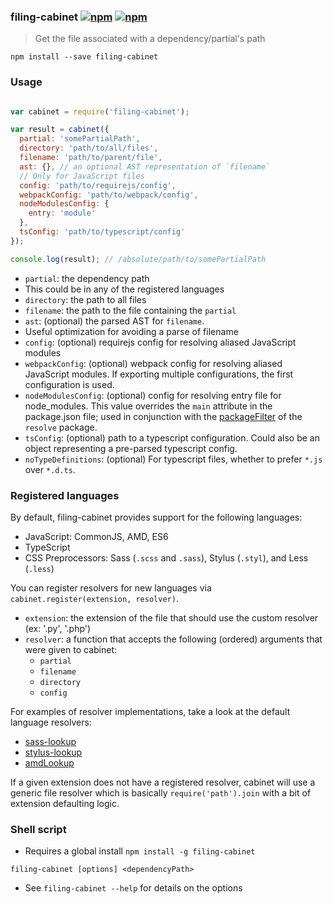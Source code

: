 ### filing-cabinet [![npm](http://img.shields.io/npm/v/filing-cabinet.svg)](https://npmjs.org/package/filing-cabinet) [![npm](http://img.shields.io/npm/dm/filing-cabinet.svg)](https://npmjs.org/package/filing-cabinet)

> Get the file associated with a dependency/partial's path

`npm install --save filing-cabinet`

### Usage

```js

var cabinet = require('filing-cabinet');

var result = cabinet({
  partial: 'somePartialPath',
  directory: 'path/to/all/files',
  filename: 'path/to/parent/file',
  ast: {}, // an optional AST representation of `filename`
  // Only for JavaScript files
  config: 'path/to/requirejs/config',
  webpackConfig: 'path/to/webpack/config',
  nodeModulesConfig: {
    entry: 'module'
  },
  tsConfig: 'path/to/typescript/config'
});

console.log(result); // /absolute/path/to/somePartialPath
```

* `partial`: the dependency path
 * This could be in any of the registered languages
* `directory`: the path to all files
* `filename`: the path to the file containing the `partial`
* `ast`: (optional) the parsed AST for `filename`.
 * Useful optimization for avoiding a parse of filename
* `config`: (optional) requirejs config for resolving aliased JavaScript modules
* `webpackConfig`: (optional) webpack config for resolving aliased JavaScript modules. If exporting multiple configurations, the first configuration is used.
* `nodeModulesConfig`: (optional) config for resolving entry file for node_modules. This value overrides the `main` attribute in the package.json file; used in conjunction with the [packageFilter](https://github.com/browserify/resolve#resolveid-opts-cb) of the `resolve` package.
* `tsConfig`: (optional) path to a typescript configuration. Could also be an object representing a pre-parsed typescript config.
* `noTypeDefinitions`: (optional) For typescript files, whether to prefer `*.js` over `*.d.ts`.

### Registered languages

By default, filing-cabinet provides support for the following languages:

* JavaScript: CommonJS, AMD, ES6
* TypeScript
* CSS Preprocessors: Sass (`.scss` and `.sass`), Stylus (`.styl`), and Less (`.less`)

You can register resolvers for new languages via `cabinet.register(extension, resolver)`.

* `extension`: the extension of the file that should use the custom resolver (ex: '.py', '.php')
* `resolver`: a function that accepts the following (ordered) arguments that were given to cabinet:
  * `partial`
  * `filename`
  * `directory`
  * `config`

For examples of resolver implementations, take a look at the default language resolvers:

* [sass-lookup](https://github.com/mrjoelkemp/node-sass-lookup)
* [stylus-lookup](https://github.com/mrjoelkemp/node-stylus-lookup)
* [amdLookup](https://github.com/mrjoelkemp/node-module-lookup-amd)

If a given extension does not have a registered resolver, cabinet will use
a generic file resolver which is basically `require('path').join` with a bit of extension defaulting logic.

### Shell script

* Requires a global install `npm install -g filing-cabinet`

`filing-cabinet [options] <dependencyPath>`

* See `filing-cabinet --help` for details on the options
